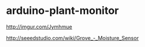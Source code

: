 arduino-plant-monitor
=====================

http://imgur.com/Jymhmue

http://seeedstudio.com/wiki/Grove_-_Moisture_Sensor